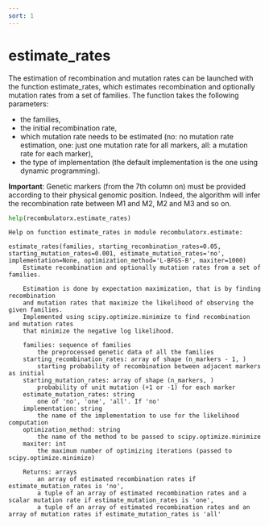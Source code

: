 ```yaml
---
sort: 1
---
```


# estimate_rates

The estimation of recombination and mutation rates can be launched with the function estimate_rates, which estimates recombination and optionally mutation rates from a set of families. The function takes the following parameters:

* the families,
* the initial recombination rate,
* which mutation rate needs to be estimated (no: no mutation rate estimation, one: just one mutation rate for all markers, all: a mutation rate for each marker),
* the type of implementation (the default implementation is the one using dynamic programming).

**Important**: Genetic markers (from the 7th column on) must be provided according to their physical genomic position. Indeed, the algorithm will infer the recombination rate between M1 and M2, M2 and M3 and so on.

```python
help(recombulatorx.estimate_rates)
```

```text
Help on function estimate_rates in module recombulatorx.estimate:

estimate_rates(families, starting_recombination_rates=0.05, starting_mutation_rates=0.001, estimate_mutation_rates='no', implementation=None, optimization_method='L-BFGS-B', maxiter=1000)
    Estimate recombination and optionally mutation rates from a set of families.
    
    Estimation is done by expectation maximization, that is by finding recombination 
    and mutation rates that maximize the likelihood of observing the given families.
    Implemented using scipy.optimize.minimize to find recombination and mutation rates 
    that minimize the negative log likelihood.
    
    families: sequence of families
        the preprocessed genetic data of all the families
    starting_recombination_rates: array of shape (n_markers - 1, )
        starting probability of recombination between adjacent markers as initial 
    starting_mutation_rates: array of shape (n_markers, )
        probability of unit mutation (+1 or -1) for each marker
    estimate_mutation_rates: string
        one of 'no', 'one', 'all'. If 'no' 
    implementation: string
        the name of the implementation to use for the likelihood computation
    optimization_method: string
        the name of the method to be passed to scipy.optimize.minimize
    maxiter: int
        the maximum number of optimizing iterations (passed to scipy.optimize.minimize)
      
    Returns: arrays
        an array of estimated recombination rates if estimate_mutation_rates is 'no',
        a tuple of an array of estimated recombination rates and a scalar mutation rate if estimate_mutation_rates is 'one',
        a tuple of an array of estimated recombination rates and an array of mutation rates if estimate_mutation_rates is 'all'
```
